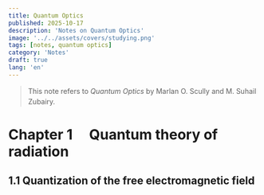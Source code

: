 ```yaml
---
title: Quantum Optics
published: 2025-10-17
description: 'Notes on Quantum Optics'
image: '../../assets/covers/studying.png'
tags: [notes, quantum optics]
category: 'Notes'
draft: true 
lang: 'en'
---
```


<style>
p {
  line-height: 1.5;
}
</style>

>This note refers to *Quantum Optics* by Marlan O. Scully and M. Suhail Zubairy.

# Chapter 1 &nbsp;&nbsp;&nbsp; Quantum theory of radiation

## 1.1 Quantization of the free electromagnetic field